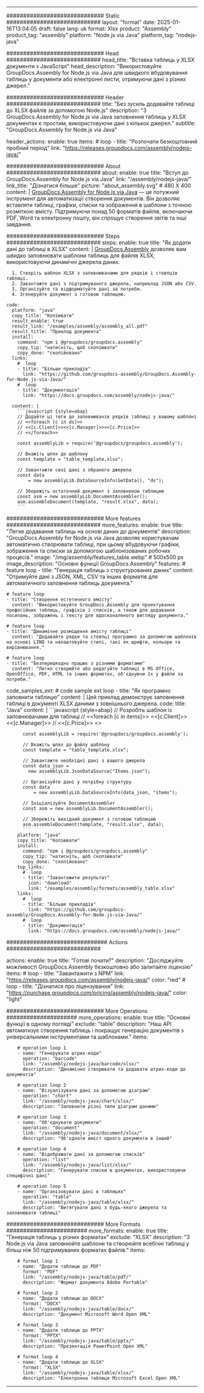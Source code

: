 



---
############################# Static ############################
layout: "format"
date:  2025-01-16T13:04:05
draft: false
lang: uk
format: Xlsx
product: "Assembly"
product_tag: "assembly"
platform: "Node.js via Java"
platform_tag: "nodejs-java"

############################# Head ############################
head_title: "Вставка таблиць у XLSX документи з JavaScript"
head_description: "Використовуйте GroupDocs.Assembly for Node.js via Java для швидкого вбудовування таблиць у документи або електронні листи, отримуючи дані з різних джерел."

############################# Header ############################
title: "Без зусиль додавайте таблиці до XLSX файлів за допомогою Node.js" 
description: "З GroupDocs.Assembly for Node.js via Java заповнення таблиць у XLSX документах є простим, використовуючи дані з кількох джерел."
subtitle: "GroupDocs.Assembly for Node.js via Java" 

header_actions:
  enable: true
  items:
    #  loop
    - title: "Розпочати безкоштовний пробний період"
      link: "https://releases.groupdocs.com/assembly/nodejs-java/"
      
############################# About ############################
about:
    enable: true
    title: "Вступ до GroupDocs.Assembly for Node.js via Java"
    link: "/assembly/nodejs-java/"
    link_title: "Дізнатися більше"
    picture: "about_assembly.svg" # 480 X 400
    content: |
       [GroupDocs.Assembly for Node.js via Java](/assembly/nodejs-java/) — це потужний інструмент для автоматизації створення документів. Він дозволяє вставляти таблиці, графіки, списки та зображення в шаблони з точною розміткою вмісту. Підтримуючи понад 50 форматів файлів, включаючи PDF, Word та електронну пошту, він спрощує створення звітів та інші завдання.

############################# Steps ############################
steps:
    enable: true
    title: "Як додати дані до таблиці в XLSX"
    content: |
      [GroupDocs.Assembly](/assembly/nodejs-java/) дозволяє вам швидко заповнювати шаблони таблиць для файлів XLSX, використовуючи динамічні джерела даних.
      
      1. Створіть шаблон XLSX з заповнювачами для рядків і стовпців таблиці.
      2. Завантажте дані з підтримуваного джерела, наприклад JSON або CSV.
      3. Організуйте та відформатуйте дані за потреби.
      4. Згенеруйте документ з готовою таблицею.
   
    code:
      platform: "java"
      copy_title: "Копіювати"
      result_enable: true
      result_link: "/examples/assembly/assembly_all.pdf"
      result_title: "Приклад документа"
      install:
        command: "npm i @groupdocs/groupdocs.assembly"
        copy_tip: "натисніть, щоб скопіювати"
        copy_done: "скопійовано"
      links:
        #  loop
        - title: "Більше прикладів"
          link: "https://github.com/groupdocs-assembly/GroupDocs.Assembly-for-Node.js-via-Java/"
        #  loop
        - title: "Документація"
          link: "https://docs.groupdocs.com/assembly/nodejs-java/"
          
      content: |
        ```javascript {style=abap}
        // Додайте ці теги до заповнювачів рядків таблиці у вашому шаблоні
        // <<foreach [c in ds]>>
        // <<[c.Client]>><<[c.Manager]>><<[c.Price]>>
        // <</foreach>>
    
        const assemblyLib = require('@groupdocs/groupdocs.assembly');

        // Вкажіть шлях до шаблону
        const template = "table_template.xlsx";

        // Завантажте свої дані з обраного джерела
        const data 
            = new assemblyLib.DataSourceInfo(GetData(), "ds");

        // Збережіть остаточний документ з заповненою таблицею
        const asm = new assemblyLib.DocumentAssembler();
        asm.assembleDocument(template, "result.xlsx", data);
        ```           

############################# More features ############################
more_features:
  enable: true
  title: "Легке додавання таблиць на основі даних до документів"
  description: "GroupDocs.Assembly for Node.js via Java дозволяє користувачам автоматично створювати таблиці, при цьому вбудовуючи графіки, зображення та списки за допомогою шаблонізованих робочих процесів."
  image: "/img/assembly/features_table.webp" # 500x500 px
  image_description: "Основні функції GroupDocs.Assembly"
  features:
    # feature loop
    - title: "Генерація таблиць з структурованих даних"
      content: "Отримуйте дані з JSON, XML, CSV та інших форматів для автоматичного заповнення таблиць документа."

    # feature loop
    - title: "Створення естетичного вмісту"
      content: "Використовуйте GroupDocs.Assembly для проектування професійних таблиць, графіків і списків, а також для додавання посилань, зображень і тексту для вдосконаленого вигляду документа."

    # feature loop
    - title: "Динамічне розміщення вмісту таблиці"
      content: "Додавайте рядки та стовпці програмно за допомогою шаблонів на основі LINQ та налаштовуйте стилі, такі як шрифти, кольори та вирівнювання."

    # feature loop
    - title: "Безперешкодно працює з різними форматами"
      content: "Легко створюйте або редагуйте таблиці в MS Office, OpenOffice, PDF, HTML та інших форматах, об'єднуючи їх у файли за потреби."
      
  code_samples_ext:
    # code sample ext loop
    - title: "Як програмно заповнити таблицю"
      content: |
        Цей приклад демонструє заповнення таблиці в документі XLSX даними з зовнішнього джерела.
      code:
        title: "Java"
        content: |
          ```javascript {style=abap}
          // Розробіть шаблон із заповнювачами для таблиці
          // <<foreach [c in items]>> <<[c.Client]>><<[c.Manager]>>
          //  <<[c.Price]>> <</foreach>>
          
          const assemblyLib = require('@groupdocs/groupdocs.assembly');

          // Вкажіть шлях до файлу шаблону
          const template = "table_template.xlsx";

          // Завантажте необхідні дані з вашого джерела
          const data_json = 
            new assemblyLib.JsonDataSource("Items.json");

          // Організуйте дані у потрібну структуру
          const data 
              = new assemblyLib.DataSourceInfo(data_json, "items");

          // Ініціалізуйте DocumentAssembler
          const asm = new assemblyLib.DocumentAssembler();

          // Збережіть вихідний документ з готовою таблицею
          asm.assembleDocument(template, "result.xlsx", data);
          ```
        platform: "java"
        copy_title: "Копіювати"
        install:
          command: "npm i @groupdocs/groupdocs.assembly"
          copy_tip: "натисніть, щоб скопіювати"
          copy_done: "скопійовано"
        top_links:
          #  loop
          - title: "Завантажити результат"
            icon: "download"
            link: "/examples/assembly/formats/assembly_table.xlsx"
        links:
          #  loop
          - title: "Більше прикладів"
            link: "https://github.com/groupdocs-assembly/GroupDocs.Assembly-for-Node.js-via-Java/"
          #  loop
          - title: "Документація"
            link: "https://docs.groupdocs.com/assembly/nodejs-java/"
            

            


############################## Actions ############################

actions:
  enable: true
  title: "Готові почати?"
  description: "Досліджуйте можливості GroupDocs.Assembly безкоштовно або запитайте ліцензію"
  items:
    #  loop
    - title: "Завантажити з NPM"
      link: "https://releases.groupdocs.com/assembly/nodejs-java/"
      color: "red"
        #  loop
    - title: "Дізнатися про ліцензування"
      link: "https://purchase.groupdocs.com/pricing/assembly/nodejs-java/"
      color: "light"


############################# More Operations #####################
more_operations:
    enable: true
    title: "Основні функції в одному погляді"
    exclude: "table"
    description: "Наш API автоматизує створення таблиць і покращує генерацію документів з універсальними інструментами та шаблонами."
    items: 
          
        # operation loop 1
        - name: "Генерувати штрих-коди"
          operation: "barcode"
          link: "/assembly/nodejs-java/barcode/xlsx/"
          description: "Динамічно створювати та додавати штрих-коди до документів"

        # operation loop 2
        - name: "Візуалізувати дані за допомогою діаграм"
          operation: "chart"
          link: "/assembly/nodejs-java/chart/xlsx/"
          description: "Заповнити різні типи діаграм даними"

        # operation loop 3
        - name: "Об'єднувати документи"
          operation: "document"
          link: "/assembly/nodejs-java/document/xlsx/"
          description: "Об'єднати вміст одного документа в інший"

        # operation loop 4
        - name: "Відображати дані за допомогою списків"
          operation: "list"
          link: "/assembly/nodejs-java/list/xlsx/"
          description: "Генерувати списки в документах, використовуючи специфічні дані"

        # operation loop 5
        - name: "Організовувати дані в таблицях"
          operation: "table"
          link: "/assembly/nodejs-java/table/xlsx/"
          description: "Витягувати дані з будь-якого джерела та заповнювати таблиці"
         
          
############################# More Formats ########################
more_formats:
    enable: true
    title: "Генерація таблиць у різних форматах"
    exclude: "XLSX"
    description: "З Node.js via Java заповнюйте шаблони та створюйте всебічні таблиці у більш ніж 50 підтримуваних форматах файлів."
    items: 
          
        # format loop 1
        - name: "Додати таблицю до PDF"
          format: "PDF"
          link: "/assembly/nodejs-java/table/pdf/"
          description: "Формат документа Adobe Portable"
          
        # format loop 2
        - name: "Додати таблицю до DOCX"
          format: "DOCX"
          link: "/assembly/nodejs-java/table/docx/"
          description: "Документ Microsoft Word Open XML"
          
        # format loop 3
        - name: "Додати таблицю до PPTX"
          format: "PPTX"
          link: "/assembly/nodejs-java/table/pptx/"
          description: "Презентація PowerPoint Open XML"
          
        # format loop 4
        - name: "Додати таблицю до XLSX"
          format: "XLSX"
          link: "/assembly/nodejs-java/table/xlsx/"
          description: "Електронна таблиця Microsoft Excel Open XML"


          

---